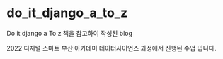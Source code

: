 # do_it_django_a_to_z
Do it django a To z  책을 참고하여 작성된 blog

2022 디지털 스마트 부산 아카데미 데이터사이언스 과정에서 진행된 수업 입니다. 
